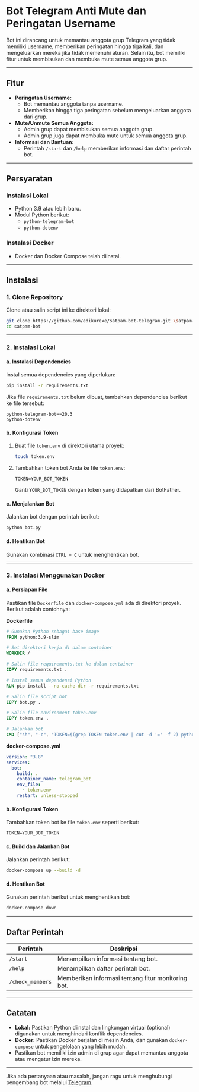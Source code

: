 
# **Bot Telegram Anti Mute dan Peringatan Username**

Bot ini dirancang untuk memantau anggota grup Telegram yang tidak memiliki username, memberikan peringatan hingga tiga kali, dan mengeluarkan mereka jika tidak memenuhi aturan. Selain itu, bot memiliki fitur untuk membisukan dan membuka mute semua anggota grup.

---

## **Fitur**
- **Peringatan Username:**
  - Bot memantau anggota tanpa username.
  - Memberikan hingga tiga peringatan sebelum mengeluarkan anggota dari grup.
- **Mute/Unmute Semua Anggota:**
  - Admin grup dapat membisukan semua anggota grup.
  - Admin grup juga dapat membuka mute untuk semua anggota grup.
- **Informasi dan Bantuan:**
  - Perintah `/start` dan `/help` memberikan informasi dan daftar perintah bot.

---

## **Persyaratan**
### **Instalasi Lokal**
- Python 3.9 atau lebih baru.
- Modul Python berikut:
  - `python-telegram-bot`
  - `python-dotenv`

### **Instalasi Docker**
- Docker dan Docker Compose telah diinstal.

---

## **Instalasi**

### **1. Clone Repository**
Clone atau salin script ini ke direktori lokal:
```bash
git clone https://github.com/edikurexe/satpam-bot-telegram.git \satpam-bot
cd satpam-bot
```

---

### **2. Instalasi Lokal**

#### **a. Instalasi Dependencies**
Instal semua dependencies yang diperlukan:
```bash
pip install -r requirements.txt
```

Jika file `requirements.txt` belum dibuat, tambahkan dependencies berikut ke file tersebut:
```
python-telegram-bot==20.3
python-dotenv
```

#### **b. Konfigurasi Token**
1. Buat file `token.env` di direktori utama proyek:
   ```bash
   touch token.env
   ```
2. Tambahkan token bot Anda ke file `token.env`:
   ```
   TOKEN=YOUR_BOT_TOKEN
   ```
   Ganti `YOUR_BOT_TOKEN` dengan token yang didapatkan dari BotFather.

#### **c. Menjalankan Bot**
Jalankan bot dengan perintah berikut:
```bash
python bot.py
```

#### **d. Hentikan Bot**
Gunakan kombinasi `CTRL + C` untuk menghentikan bot.

---

### **3. Instalasi Menggunakan Docker**

#### **a. Persiapan File**
Pastikan file `Dockerfile` dan `docker-compose.yml` ada di direktori proyek. Berikut adalah contohnya:

**Dockerfile**
```Dockerfile
# Gunakan Python sebagai base image
FROM python:3.9-slim

# Set direktori kerja di dalam container
WORKDIR /

# Salin file requirements.txt ke dalam container
COPY requirements.txt .

# Instal semua dependensi Python
RUN pip install --no-cache-dir -r requirements.txt

# Salin file script bot
COPY bot.py .

# Salin file environment token.env
COPY token.env .

# Jalankan bot
CMD ["sh", "-c", "TOKEN=$(grep TOKEN token.env | cut -d '=' -f 2) python3 bot.py"]
```

**docker-compose.yml**
```yaml
version: "3.8"
services:
  bot:
    build: .
    container_name: telegram_bot
    env_file:
      - token.env
    restart: unless-stopped
```

#### **b. Konfigurasi Token**
Tambahkan token bot ke file `token.env` seperti berikut:
```
TOKEN=YOUR_BOT_TOKEN
```

#### **c. Build dan Jalankan Bot**
Jalankan perintah berikut:
```bash
docker-compose up --build -d
```

#### **d. Hentikan Bot**
Gunakan perintah berikut untuk menghentikan bot:
```bash
docker-compose down
```

---

## **Daftar Perintah**
| Perintah         | Deskripsi                                           |
|-------------------|----------------------------------------------------|
| `/start`          | Menampilkan informasi tentang bot.                 |
| `/help`           | Menampilkan daftar perintah bot.                   |
| `/check_members`  | Memberikan informasi tentang fitur monitoring bot. |

---

## **Catatan**
- **Lokal:** Pastikan Python diinstal dan lingkungan virtual (optional) digunakan untuk menghindari konflik dependencies.
- **Docker:** Pastikan Docker berjalan di mesin Anda, dan gunakan `docker-compose` untuk pengelolaan yang lebih mudah.
- Pastikan bot memiliki izin admin di grup agar dapat memantau anggota atau mengatur izin mereka.

---

Jika ada pertanyaan atau masalah, jangan ragu untuk menghubungi pengembang bot melalui [Telegram](https://t.me/edikurbot).
